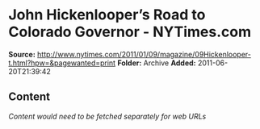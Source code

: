 # John Hickenlooper’s Road to Colorado Governor - NYTimes.com

**Source:** http://www.nytimes.com/2011/01/09/magazine/09Hickenlooper-t.html?hpw=&pagewanted=print
**Folder:** Archive
**Added:** 2011-06-20T21:39:42




## Content
*Content would need to be fetched separately for web URLs*
